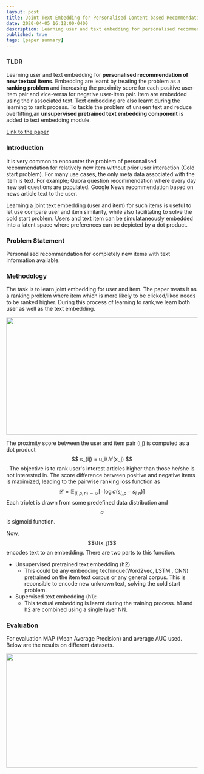 ```yaml
---
layout: post
title: Joint Text Embedding for Personalised Content-based Recommendation
date: 2020-04-05 16:12:00-0400
description: Learning user and text embedding for personalised recommendation of new textual items. Embedding are learnt by treating the problem as a ranking problem and increasing the proximity score for each positive user-item pair. Items are embedded using their associated text.
published: true
tags: [paper summary]
---
```



### TLDR 
Learning user and text embedding for **personalised recommendation of new textual items**. Embedding are learnt by treating the problem as a **ranking problem** and increasing the proximity score for each positive user-item pair and vice-versa for negative user-item pair. Item are embedded using their associated text. Text embedding are also learnt during the learning to rank process. To tackle the problem of unseen text and reduce overfitting,an **unsupervised pretrained text embedding component** is added to text embedding module.

[Link to the paper](https://arxiv.org/abs/1706.01084)

### Introduction
It is very common to encounter the problem of personalised recommendation for relatively new item without prior user interaction (Cold start problem). For many use cases, the only meta data associated with the item is text. For example; Quora question recommendation where every day new set questions are populated. Google News recommendation based on news article text to the user.

Learning a joint text embedding (user and item) for such items is useful to let use compare user and item similarity, while also facilitating to solve the cold start problem. Users and text item can be simulataneously embedded into a latent space where preferences can be depicted by a dot product.

### Problem Statement
Personalised recommendation for completely new items with text information available.

### Methodology 
The task is to learn joint embedding for user and item. The paper treats it as a ranking problem where item which is more likely to be clicked/liked needs to be ranked higher. During this process of learning to rank,we learn both user as well as the text embedding.

<div class="img_row">
    <img class="col three" src="{{ site.baseurl }}/assets/img/joint-text-embedding-for-personalised-content-based-recommendation/approach.jpg" width="719" height="308">
</div>


The proximity score between the user and item pair (i,j) is computed as a dot product $$ s_{ij} = u_i\.\f(x_j) $$. The objective is to rank user's interest articles higher than those he/she is not interested in.
The score difference between positive and negative items is maximized, leading to the pairwise ranking loss function as <br>
$$ \mathcal{L}=\mathbb{E}_{(i, p, n) \sim \mathcal{D}}\left[-\log \sigma\left(s_{i,p}-s_{i,n}\right)\right] $$
Each triplet is drawn from some predefined data distribution and $$ \sigma $$ is sigmoid function.

Now, $$\f(x_j)$$ encodes text to an embedding. There are two parts to this function.
* Unsupervised pretrained text embedding (h2)
	* This could be any embedding techinque(Word2vec, LSTM , CNN) pretrained on the item text corpus or any general corpus. This is reponsible to encode new unknown text, solving the cold start problem.  
* Supervised text embedding (h1):
	* This textual embedding is learnt during the training process.
h1 and h2 are combined using a single layer NN.


### Evaluation 
For evaluation MAP (Mean Average Precision) and average AUC used. Below are the results on different datasets.

<div class="img_row">
    <img class="col three" src="{{ site.baseurl }}/assets/img/joint-text-embedding-for-personalised-content-based-recommendation/evaluation.jpg" width="732" height="300">
</div>
